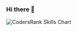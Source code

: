 ### Hi there 👋

![CodersRank Skills Chart](https://cr-skills-chart-widget.azurewebsites.net/api/api?username=nikhilmahashabde&skills=JavaScript,Python,TypeScript,C%23,C,HTML,Java,SCSS,CSS,C%2B%2B)



<!--
**NikhilMahashabde/NikhilMahashabde** is a ✨ _special_ ✨ repository because its `README.md` (this file) appears on your GitHub profile.

